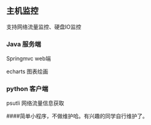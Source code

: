 ## 主机监控  
支持网络流量监控、硬盘IO监控

### Java 服务端
Springmvc  	web端

echarts		图表绘画

### python 客户端
psutli		网络流量信息获取


####简单小程序，不做维护哈。有兴趣的同学自行维护了。
